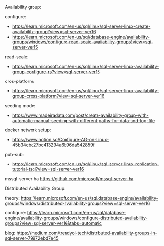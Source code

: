 Availability group:

configure:
- https://learn.microsoft.com/en-us/sql/linux/sql-server-linux-create-availability-group?view=sql-server-ver16
- https://learn.microsoft.com/en-us/sql/database-engine/availability-groups/windows/configure-read-scale-availability-groups?view=sql-server-ver15

read-scale:
- https://learn.microsoft.com/en-us/sql/linux/sql-server-linux-availability-group-configure-rs?view=sql-server-ver16

cros-platform:
- https://learn.microsoft.com/en-us/sql/linux/sql-server-linux-availability-group-cross-platform?view=sql-server-ver16

seeding mode: 
- https://www.madeiradata.com/post/create-availability-group-with-automatic-manual-seeding-with-different-paths-for-data-and-log-file

docker network setup: 
- https://www.notion.so/Configure-AG-on-Linux-45b34cbc27bc413294a6b96da542859f

pub-sub:
- https://learn.microsoft.com/en-us/sql/linux/sql-server-linux-replication-tutorial-tsql?view=sql-server-ver16

mssql-server-ha
https://github.com/microsoft/mssql-server-ha


Distributed Availability Group: 

theory:
https://learn.microsoft.com/en-us/sql/database-engine/availability-groups/windows/distributed-availability-groups?view=sql-server-ver16


configure: 
https://learn.microsoft.com/en-us/sql/database-engine/availability-groups/windows/configure-distributed-availability-groups?view=sql-server-ver16&tabs=automatic

blog:
https://medium.com/trendyol-tech/distributed-availability-groups-in-sql-server-79972ebd7e45

